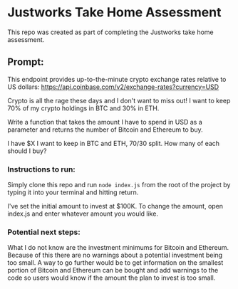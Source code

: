 # Justworks Take Home Assessment
This repo was created as part of completing the Justworks take home assessment.

## Prompt:
This endpoint provides up-to-the-minute crypto exchange rates relative to US dollars:
https://api.coinbase.com/v2/exchange-rates?currency=USD

Crypto is all the rage these days and I don't want to miss out! I want to keep 70% of my
crypto holdings in BTC and 30% in ETH.

Write a function that takes the amount I have to spend in USD as a parameter and returns
the number of Bitcoin and Ethereum to buy.

I have $X I want to keep in BTC and ETH, 70/30 split. How many of each should I buy?

### Instructions to run:
Simply clone this repo and run `node index.js` from the root of the project by typing it into your terminal and hitting return.


I've set the initial amount to invest at $100K. To change the amount, open index.js and enter whatever amount you would like.

### Potential next steps:
What I do not know are the investment minimums for Bitcoin and Ethereum. Because of this there are no warnings about a potential investment being too small. A way to go further would be to get information on the smallest portion of Bitcoin and Ethereum can be bought and add warnings to the code so users would know if the amount the plan to invest is too small.